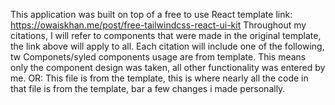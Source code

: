 This application was built on top of a free to use React template link: https://owaiskhan.me/post/free-tailwindcss-react-ui-kit
Throughout my citations, I will refer to components that were made in the original template, the link above will apply to all.
Each citation will include one of the following, tw Componets/syled components usage are from template. This means only the component design was taken, all other functionality was entered by me.
OR: This file is from the template, this is where nearly all the code in that file is from the template, bar a few changes i made personally.